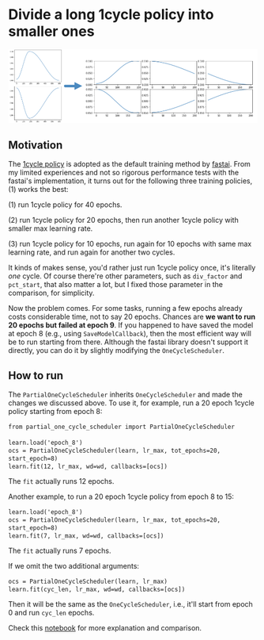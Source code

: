# Divide a long 1cycle policy into smaller ones


![](divide.png)


## Motivation

The [1cycle policy](https://arxiv.org/pdf/1803.09820.pdf) is adopted as the default training method by [fastai](https://docs.fast.ai/). From my limited experiences and not so rigorous performance tests with the fastai's implementation, it turns out for the following three training policies, (1) works the best: 

(1) run 1cycle policy for 40 epochs.

(2) run 1cycle policy for 20 epochs, then run another 1cycle policy with smaller max learning rate.

(3) run 1cycle policy for 10 epochs, run again for 10 epochs with same max learning rate, and run again for another two cycles. 

It kinds of makes sense, you'd rather just run 1cycle policy once, it's literally _one_ cycle. Of course there're other parameters, such as `div_factor` and `pct_start`, that also matter a lot, but I fixed those parameter in the comparison, for simplicity.

Now the problem comes. For some tasks, running a few epochs already costs considerable time, not to say 20 epochs. Chances are __we want to run 20 epochs but failed at epoch 9__. If you happened to have saved the model at epoch 8 (e.g., using `SaveModelCallback`), then the most efficient way will be to run starting from there. Although the fastai library doesn't support it directly, you can do it by slightly modifying the `OneCycleScheduler`. 


## How to run

The `PartialOneCycleScheduler` inherits `OneCycleScheduler` and made the changes we discussed above. To use it, for example, run a 20 epoch 1cycle policy starting from epoch 8:

```
from partial_one_cycle_scheduler import PartialOneCycleScheduler

learn.load('epoch_8')
ocs = PartialOneCycleScheduler(learn, lr_max, tot_epochs=20, start_epoch=8)
learn.fit(12, lr_max, wd=wd, callbacks=[ocs])
```

The `fit` actually runs 12 epochs. 

Another example, to run a 20 epoch 1cycle policy from epoch 8 to 15:
```
learn.load('epoch_8')
ocs = PartialOneCycleScheduler(learn, lr_max, tot_epochs=20, start_epoch=8)
learn.fit(7, lr_max, wd=wd, callbacks=[ocs])
```

The `fit` actually runs 7 epochs. 

If we omit the two additional arguments:
```
ocs = PartialOneCycleScheduler(learn, lr_max)
learn.fit(cyc_len, lr_max, wd=wd, callbacks=[ocs])
```

Then it will be the same as the `OneCycleScheduler`, i.e., it'll start from epoch 0 and run `cyc_len` epochs. 

Check this [notebook](divide_1cycle.ipynb) for more explanation and comparison. 
